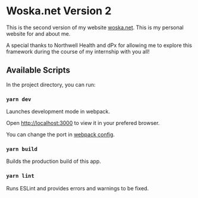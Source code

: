 # Woska.net Version 2

This is the second version of my website [woska.net](https://woska.net). This is my personal website for and about me.

A special thanks to Northwell Health and dPx for allowing me to explore this framework during the course of my internship with you all!

## Available Scripts

In the project directory, you can run:

### `yarn dev`

Launches development mode in webpack.

Open [http://localhost:3000](http://localhost:3000)
to view it in your prefered browser.

You can change the port in [webpack config](./webpack.config.json).

### `yarn build`

Builds the production build of this app.

### `yarn lint`

Runs ESLint and provides errors and warnings to be fixed.
